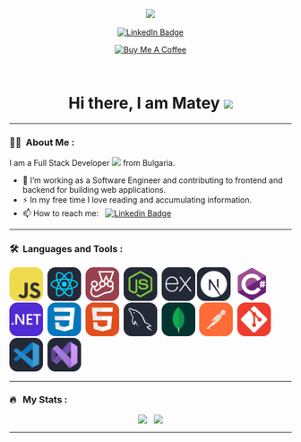 
<p align="center"><img src="https://media.giphy.com/media/M9gbBd9nbDrOTu1Mqx/giphy.gif" width="100"/></p>
<p align="center">
<a href="https://www.linkedin.com/in/matey-tsilov-a2595a236"><img src="https://img.shields.io/badge/LinkedIn-blue?style=for-the-badge&logo=linkedin&logoColor=white" alt="LinkedIn Badge"></a>
</p>
<p align="center">
<a href="https://www.buymeacoffee.com/mtsilov" target="_blank"><img src="https://cdn.buymeacoffee.com/buttons/default-orange.png" alt="Buy Me A Coffee" height="41" width="174"></a>
</p>
<p align="center"><img src="https://komarev.com/ghpvc/?username=Matey-Tsilov&style=flat-square&color=blue" alt=""></p>

<h1 align="center">Hi there, I am Matey <img src="https://media.giphy.com/media/hvRJCLFzcasrR4ia7z/giphy.gif" width="40"></h1>

---
### :man_technologist: &nbsp;About Me :

I am a Full Stack Developer <img src="https://media.giphy.com/media/WUlplcMpOCEmTGBtBW/giphy.gif" width="30"> from Bulgaria.

- 🔭 I’m working as a Software Engineer and contributing to frontend and backend for building web applications.
- ⚡ In my free time I love reading and accumulating information.
- 📫 How to reach me: &nbsp; [![Linkedin Badge](https://img.shields.io/badge/-M.Tsilov-blue?style=flat&logo=Linkedin&logoColor=white)](https://www.linkedin.com/in/matey-tsilov-a2595a236/)

---

### 🛠 &nbsp;Languages and Tools :

<p>
<img src="https://github.com/tandpfun/skill-icons/blob/main/icons/JavaScript.svg" title="JavaScript" alt="JavaScript" width="60" height="60"/>&nbsp;
<img src="https://github.com/tandpfun/skill-icons/blob/main/icons/React-Dark.svg" title="React" alt="React" width="60" height="60"/>&nbsp;
<img src="https://github.com/tandpfun/skill-icons/blob/main/icons/Jest.svg" title="Jest" alt="Jest" width="60" height="60"/>&nbsp;
<img src="https://github.com/tandpfun/skill-icons/blob/main/icons/NodeJS-Dark.svg" title="Nodejs" alt="Nodejs" width="60" height="60"/>&nbsp;
<img src="https://github.com/tandpfun/skill-icons/blob/main/icons/ExpressJS-Dark.svg" title="Express" alt="Express" width="60" height="60"/>
<img src="https://github.com/tandpfun/skill-icons/blob/main/icons/NextJS-Dark.svg" title="nextjs" alt="nextjs" width="60" height="60"/>&nbsp;
<img src="https://github.com/devicons/devicon/blob/master/icons/csharp/csharp-original.svg" title="CSharp" alt="CSharp" width="60" height="60"/>&nbsp;
<img src="https://github.com/tandpfun/skill-icons/blob/main/icons/DotNet.svg" title="Dotnet" alt="dotnet" width="60" height="60"/>&nbsp;
<img src="https://github.com/tandpfun/skill-icons/blob/main/icons/CSS.svg"  title="CSS3" alt="CSS" width="60" height="60"/>&nbsp;
<img src="https://github.com/tandpfun/skill-icons/blob/main/icons/HTML.svg" title="HTML5" alt="HTML" width="60" height="60"/>&nbsp;
<img src="https://github.com/tandpfun/skill-icons/blob/main/icons/MySQL-Dark.svg" title="MySQL"  alt="MySQL" width="60" height="60"/>&nbsp;
<img src="https://github.com/tandpfun/skill-icons/blob/main/icons/MongoDB.svg" title="MongoDB" alt="MongoDB" width="60" height="60"/>&nbsp;
<img src="https://github.com/tandpfun/skill-icons/blob/main/icons/Postman.svg" title="Postman"  alt="Postman" width="60" height="60"/>&nbsp;
<img src="https://github.com/tandpfun/skill-icons/blob/main/icons/Git.svg" title="Git" **alt="Git" width="60" height="60"/>&nbsp;
<img src="https://github.com/tandpfun/skill-icons/blob/main/icons/VSCode-Dark.svg" title="VSC" **alt="VSC" width="60" height="60"/>&nbsp;
<img src="https://github.com/tandpfun/skill-icons/blob/main/icons/VisualStudio-Dark.svg" title="VS" **alt="VS" width="60" height="60"/>&nbsp;
</p>

---

### 🔥 &nbsp; My Stats :
<div style="display: flex; flex-direction: row; justify-content: center;">
 <img src="https://streak-stats.demolab.com?user=Matey-Tsilov&theme=shades-of-purple&border_radius=5" />
 &nbsp;
 &nbsp;
 <img src="https://github-readme-stats.vercel.app/api/top-langs/?username=Matey-Tsilov&layout=compact&theme=shades-of-purple"/>
</div>

---
